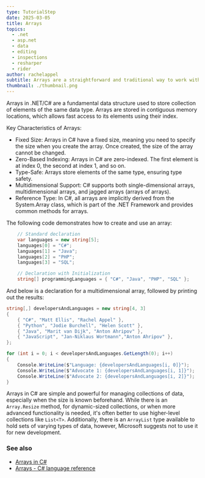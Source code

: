 ```yaml
---
type: TutorialStep
date: 2025-03-05
title: Arrays
topics:
  - .net
  - asp.net
  - data
  - editing
  - inspections
  - resharper
  - rider
author: rachelappel
subtitle: Arrays are a straightforward and traditional way to work with a set of data.
thumbnail: ./thumbnail.png
---
```


Arrays in .NET/C# are a fundamental data structure used to store collection of elements of the same data type. Arrays are stored in contiguous memory locations, which allows fast access to its elements using their index.

Key Characteristics of Arrays:

- Fixed Size: Arrays in C# have a fixed size, meaning you need to specify the size when you create the array. Once created, the size of the array cannot be changed.
- Zero-Based Indexing: Arrays in C# are zero-indexed. The first element is at index 0, the second at index 1, and so on.
- Type-Safe: Arrays store elements of the same type, ensuring type safety.
- Multidimensional Support: C# supports both single-dimensional arrays, multidimensional arrays, and jagged arrays (arrays of arrays).
- Reference Type: In C#, all arrays are implicitly derived from the System.Array class, which is part of the .NET Framework and provides common methods for arrays.

The following code demonstrates how to create and use an array:

```csharp
    // Standard declaration
    var languages = new string[5];
    languages[0] = "C#";
    languages[1] = "Java";
    languages[2] = "PHP";
    languages[3] = "SQL";

    // Declaration with Initialization
    string[] programmingLanguages = { "C#", "Java", "PHP", "SQL" };
```

And below is a declaration for a multidimensional array, followed by printing out the results:

```csharp
string[,] developersAndLanguages = new string[4, 3]
{
    { "C#", "Matt Ellis", "Rachel Appel" },
    { "Python", "Jodie Burchell", "Helen Scott" },
    { "Java", "Marit van Dijk", "Anton Ahripov" },
    { "JavaScript", "Jan-Niklaus Wortmann","Anton Ahripov" },
};

for (int i = 0; i < developersAndLanguages.GetLength(0); i++)
{
    Console.WriteLine($"Language: {developersAndLanguages[i, 0]}");
    Console.WriteLine($"Advocate 1: {developersAndLanguages[i, 1]}");
    Console.WriteLine($"Advocate 2: {developersAndLanguages[i, 2]}");
}
```

Arrays in C# are simple and powerful for managing collections of data, especially when the size is known beforehand. While there is an `Array.Resize` method, for dynamic-sized collections, or when more advanced functionality is needed, it's often better to use higher-level collections like `List<T>`.
Additionally, there is an `ArrayList` type available to hold sets of varying types of data, however, Microsoft suggests not to use it for new development.

### See also

- [Arrays in C#](https://learn.microsoft.com/en-us/dotnet/csharp/language-reference/builtin-types/arrays)
- [Arrays - C# language reference](https://learn.microsoft.com/en-us/dotnet/csharp/language-reference/language-specification/arrays)
